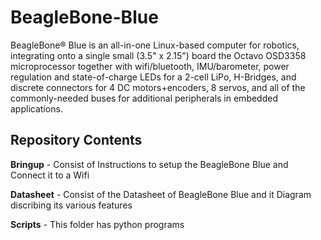 # BeagleBone-Blue

BeagleBone® Blue is an all-in-one Linux-based computer for robotics, integrating onto a single small (3.5" x 2.15") board the Octavo OSD3358 microprocessor together with wifi/bluetooth, IMU/barometer, power regulation and state-of-charge LEDs for a 2-cell LiPo, H-Bridges, and discrete connectors for 4 DC motors+encoders, 8 servos, and all of the commonly-needed buses for additional peripherals in embedded applications. 

## Repository Contents

**Bringup**   - Consist of Instructions to setup the BeagleBone Blue and Connect it to a Wifi 

**Datasheet** - Consist of the Datasheet of BeagleBone Blue and it Diagram discribing its various features 

**Scripts**   - This folder has python programs



